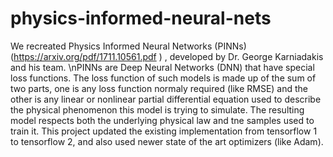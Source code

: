  # physics-informed-neural-nets
  We recreated Physics Informed Neural Networks (PINNs) (https://arxiv.org/pdf/1711.10561.pdf
) , developed by Dr. George Karniadakis and his team. \nPINNs are Deep Neural Networks (DNN) that have special loss functions. The loss function of such models is made up of the sum of two parts, one is any loss function normaly required (like RMSE) and the other is any linear or nonlinear partial differential equation used to describe the physical phenomenon this model is trying to simulate. The resulting model respects both the underlying physical law and tne samples used to train it.
  This project updated the existing implementation from tensorflow 1 to tensorflow 2, and also used newer state of the art optimizers (like Adam).
